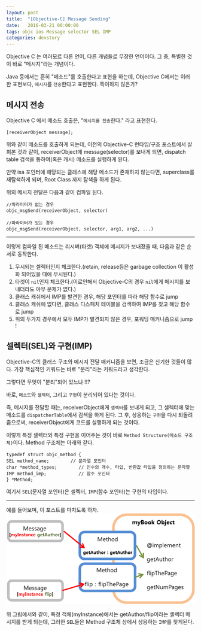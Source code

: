 ```yaml
---
layout: post
title:  "[Objective-C] Message Sending"
date:   2016-03-21 00:00:00
tags: objc ios Message selector SEL IMP
categories: devstory
---
```

Objective C 는 여러모르 다른 언어, 다른 개념들로 무장한 언어이다. 그 중, 특별한 것이 바로 "메시지"라는 개념이다. 

Java 등에서는 흔히 "메소드"를 호출한다고 표현을 하는데, Objective C에서는 이러한 표현보다, `메시지`를 `전송`한다고 표현한다. 특이하지 않은가?


## 메시지 전송
Objective C 에서 메소드 호출은, "`메시지를 전송`한다." 라고 표현한다.

```objc
[receiverObject message];
```

위와 같이 메소드를 호출하게 되는데, 이전의 Objective-C 런타임/구조 포스트에서 살펴본 것과 같이, receiverObject에 message(selector)를 보내게 되면, dispatch table 검색을 통하여(혹은 캐시) 메소드를 실행하게 된다.

만약 isa 포인터에 해당되는 클래스에 해당 메소드가 존재하지 않는다면, superclass를 재탐색하게 되며, Root Class 까지 탐색을 하게 된다.

위의 메시지 전달은 다음과 같이 컴파일 된다.

```objc
//파라미터가 없는 경우
objc_msgSend(receiverObject, selector)

//파라미터가 있는 경우
objc_msgSend(receiverObject, selector, arg1, arg2, ...)
```

---

이렇게 컴파일 된 메소드는 리시버(타겟) 객체에 메시지가 보내졌을 때, 다음과 같은 순서로 동작한다.

1. 무시되는 셀렉터인지 체크한다.(retain, release등은 garbage collection 이 활성화 되어있을 때에 무시된다.)
2. 타겟이 `nil`인지 체크한다.(이로인해서 Objective-C의 경우 `nil`에게 메시지를 보내더라도 아무 문제가 없다.)
3. 클래스 캐쉬에서 IMP를 발견한 경우, 해당 포인터를 따라 해당 함수로 jump
4. 클래스 캐쉬에 없다면, 클래스 디스패치 테이블을 검색하여 IMP를 찾고 해당 함수로 jump
5. 위의 두가지 경우에서 모두 IMP가 발견되지 않은 경우, 포워딩 매커니즘으로 jump !


## 셀렉터(SEL)와 구현(IMP)
Objective-C의 클래스 구조와 메시지 전달 매커니즘을 보면, 조금은 신기한 것들이 많다. 가장 핵심적인 키워드는 바로 "분리"라는 키워드라고 생각한다.

그렇다면 무엇이 "분리"되어 있느냐 !!?

바로, `메소드`와 `셀렉터`, 그리고 `구현`이 분리되어 있다는 것이다.

즉, 메시지를 전달할 때는, receiverObject에게 `셀렉터`를 보내게 되고, 그 셀렉터에 맞는 메소드를 `dispatcherTable`에서 검색을 하게 된다. 그 후, 상응하는 `구현`을 다시 되돌려 줌으로써, receiverObject에게 코드를 실행하게 되는 것이다.

이렇게 특정 셀렉터와 특정 구현을 이어주는 것이 바로 `Method Structure(메소드 구조체)`이다. Method 구조체는 아래와 같다.

```objc
typedef struct objc_method {
SEL method_name;        // 문자열 포인터
char *method_types;        // 인수의 개수, 타입, 반환값 타입을 정의하는 문자열
IMP method_imp;            // 함수 포인터
} *Method;
```

여기서 `SEL`(문자열 포인터)은 셀렉터, `IMP`(함수 포인터)는 구현의 타입이다.

---

예를 들어보며, 이 포스트를 마치도록 하자.
![objective c message dispatch](https://raw.githubusercontent.com/karl-park/karl-park.github.io/master/assets/images/objectstructure/messageDispatch.png)

위 그림에서와 같이, 특정 객체(myInstance)에서는 getAuthor/flip이라는 셀렉터 메시지를 받게 되는데, 그러한 `SEL`들은 Method 구조체 상에서 상응하는 `IMP`를 찾게된다.